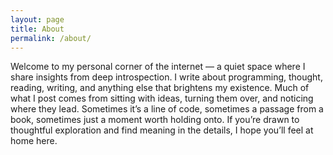 ```yaml
---
layout: page
title: About
permalink: /about/
---
```


Welcome to my personal corner of the internet — a quiet space where I share insights from deep introspection. I
write about programming, thought, reading, writing, and anything else that brightens my existence. Much of what I post
comes from sitting with ideas, turning them over, and noticing where they lead. Sometimes it’s a line of code, sometimes
a passage from a book, sometimes just a moment worth holding onto. If you’re drawn to thoughtful exploration and find
meaning in the details, I hope you’ll feel at home here.
